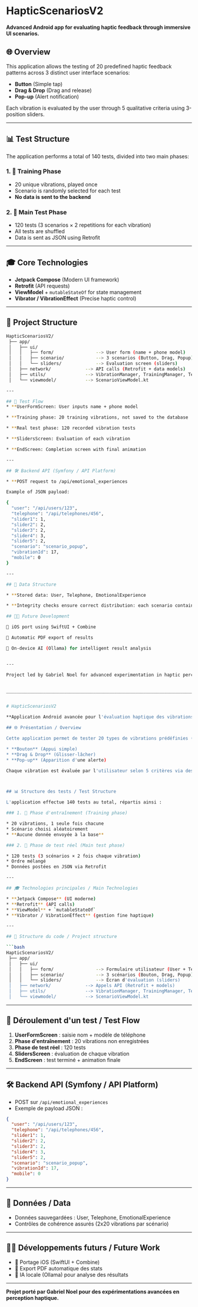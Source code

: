 # HapticScenariosV2

**Advanced Android app for evaluating haptic feedback through immersive UI scenarios.**

## 🌐 Overview

This application allows the testing of 20 predefined haptic feedback patterns across 3 distinct user interface scenarios:

* **Button** (Simple tap)
* **Drag & Drop** (Drag and release)
* **Pop-up** (Alert notification)

Each vibration is evaluated by the user through 5 qualitative criteria using 3-position sliders.

---

## 📊 Test Structure

The application performs a total of 140 tests, divided into two main phases:

### 1. 🧪 Training Phase

* 20 unique vibrations, played once
* Scenario is randomly selected for each test
* **No data is sent to the backend**

### 2. 🧰 Main Test Phase

* 120 tests (3 scenarios × 2 repetitions for each vibration)
* All tests are shuffled
* Data is sent as JSON using Retrofit

---

## 🎓 Core Technologies

* **Jetpack Compose** (Modern UI framework)
* **Retrofit** (API requests)
* **ViewModel** + `mutableStateOf` for state management
* **Vibrator / VibrationEffect** (Precise haptic control)

---

## 📁 Project Structure

```bash
HapticScenariosV2/
 ├── app/
 │   ├── ui/
 │   │   ├── form/                --> User form (name + phone model)
 │   │   ├── scenario/            --> 3 scenarios (Button, Drag, Popup)
 │   │   └── sliders/             --> Evaluation screen (sliders)
 │   ├── network/             --> API calls (Retrofit + data models)
 │   ├── utils/               --> VibrationManager, TrainingManager, TestProgressController
 │   └── viewmodel/           --> ScenarioViewModel.kt

---

## 🚀 Test Flow
* **UserFormScreen: User inputs name + phone model

* **Training phase: 20 training vibrations, not saved to the database

* **Real test phase: 120 recorded vibration tests

* **SlidersScreen: Evaluation of each vibration

* **EndScreen: Completion screen with final animation

---

## 🛠️ Backend API (Symfony / API Platform)

* **POST request to /api/emotional_experiences

Example of JSON payload:

{
  "user": "/api/users/123",
  "telephone": "/api/telephones/456",
  "slider1": 1,
  "slider2": 2,
  "slider3": 2,
  "slider4": 3,
  "slider5": 2,
  "scenario": "scenario_popup",
  "vibrationId": 17,
  "mobile": 0
}

---

## 📅 Data Structure

* **Stored data: User, Telephone, EmotionalExperience

* **Integrity checks ensure correct distribution: each scenario contains 2×20 vibrations

## 🚀🚀 Future Development

📱 iOS port using SwiftUI + Combine

📄 Automatic PDF export of results

🤖 On-device AI (Ollama) for intelligent result analysis


---

Project led by Gabriel Noel for advanced experimentation in haptic perception.


___________________________________________________________________________________________________________________________________________________________________


# HapticScenariosV2

**Application Android avancée pour l'évaluation haptique des vibrations via des scénarios UI.**

## 🌐 Présentation / Overview

Cette application permet de tester 20 types de vibrations prédéfinies (Haptic Feedback) dans 3 scénarios différents :

* **Bouton** (Appui simple)
* **Drag & Drop** (Glisser-lâcher)
* **Pop-up** (Apparition d'une alerte)

Chaque vibration est évaluée par l'utilisateur selon 5 critères via des sliders 3 positions.



## 📊 Structure des tests / Test Structure

L'application effectue 140 tests au total, répartis ainsi :

### 1. 🧪 Phase d'entraînement (Training phase)

* 20 vibrations, 1 seule fois chacune
* Scénario choisi aléatoirement
* **Aucune donnée envoyée à la base**

### 2. 🧰 Phase de test réel (Main test phase)

* 120 tests (3 scénarios × 2 fois chaque vibration)
* Ordre mélangé
* Données postées en JSON via Retrofit

---

## 🎓 Technologies principales / Main Technologies

* **Jetpack Compose** (UI moderne)
* **Retrofit** (API calls)
* **ViewModel** + `mutableStateOf`
* **Vibrator / VibrationEffect** (gestion fine haptique)

---

## 📁 Structure du code / Project structure

```bash
HapticScenariosV2/
 ├── app/
 │   ├── ui/
 │   │   ├── form/                --> Formulaire utilisateur (User + Téléphone)
 │   │   ├── scenario/            --> 3 scénarios (Bouton, Drag, Popup)
 │   │   └── sliders/             --> Écran d'évaluation (sliders)
 │   ├── network/             --> Appels API (Retrofit + models)
 │   ├── utils/               --> VibrationManager, TrainingManager, TestProgressController
 │   └── viewmodel/           --> ScenarioViewModel.kt
```

---

## 🚀 Déroulement d'un test / Test Flow

1. **UserFormScreen** : saisie nom + modèle de téléphone
2. **Phase d'entraînement** : 20 vibrations non enregistrées
3. **Phase de test réel** : 120 tests
4. **SlidersScreen** : évaluation de chaque vibration
5. **EndScreen** : test terminé + animation finale

---

## 🛠️ Backend API (Symfony / API Platform)

* POST sur `/api/emotional_experiences`
* Exemple de payload JSON :

```json
{
  "user": "/api/users/123",
  "telephone": "/api/telephones/456",
  "slider1": 1,
  "slider2": 2,
  "slider3": 2,
  "slider4": 3,
  "slider5": 2,
  "scenario": "scenario_popup",
  "vibrationId": 17,
  "mobile": 0
}
```

---

## 📅 Données / Data

* Données sauvegardées : User, Telephone, EmotionalExperience
* Contrôles de cohérence assurés (2x20 vibrations par scénario)

---

## 🚀🚀 Développements futurs / Future Work

* 📱 Portage iOS (SwiftUI + Combine)
* 📄 Export PDF automatique des stats
* 🤖 IA locale (Ollama) pour analyse des résultats

---

**Projet porté par Gabriel Noel pour des expérimentations avancées en perception haptique.**
